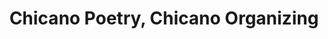 ---
layout: manifest
title: Chicano Poetry, Chicano Organizing
manifest_name: chicano-poetry-chicano-organizing

---